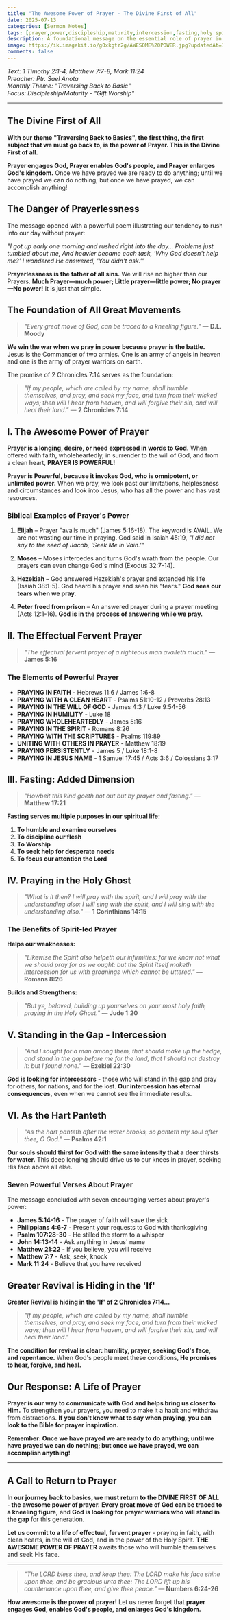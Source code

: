 ```yaml
---
title: "The Awesome Power of Prayer - The Divine First of All"
date: 2025-07-13
categories: [Sermon Notes]
tags: [prayer,power,discipleship,maturity,intercession,fasting,holy spirit,revival,back to basics,spiritual warfare]
description: A foundational message on the essential role of prayer in Christian life, emphasizing that prayer engages God, enables His people, and enlarges His kingdom.
image: https://ik.imagekit.io/g0xkgtz2g/AWESOME%20POWER.jpg?updatedAt=1752655093610
comments: false
---
```


_Text: 1 Timothy 2:1-4, Matthew 7:7-8, Mark 11:24_<br>
_Preacher: Ptr. Sael Anota_<br>
_Monthly Theme: "Traversing Back to Basic"_  
_Focus: Discipleship/Maturity - "Gift Worship"_ 

---

## The Divine First of All

**With our theme "Traversing Back to Basics", the first thing, the first subject that we must go back to, is the power of Prayer. This is the Divine First of all.**

**Prayer engages God, Prayer enables God's people, and Prayer enlarges God's kingdom.** Once we have prayed we are ready to do anything; until we have prayed we can do nothing; but once we have prayed, we can accomplish anything!

## The Danger of Prayerlessness

The message opened with a powerful poem illustrating our tendency to rush into our day without prayer:

*"I got up early one morning and rushed right into the day... Problems just tumbled about me, And heavier became each task, 'Why God doesn't help me?' I wondered He answered, 'You didn't ask.'"*

**Prayerlessness is the father of all sins.** We will rise no higher than our Prayers. **Much Prayer—much power; Little prayer—little power; No prayer—No power!** It is just that simple.

## The Foundation of All Great Movements

> *"Every great move of God, can be traced to a kneeling figure."* — **D.L. Moody**

**We win the war when we pray in power because prayer is the battle.** Jesus is the Commander of two armies. One is an army of angels in heaven and one is the army of prayer warriors on earth.

The promise of 2 Chronicles 7:14 serves as the foundation:

> *"If my people, which are called by my name, shall humble themselves, and pray, and seek my face, and turn from their wicked ways; then will I hear from heaven, and will forgive their sin, and will heal their land."* — **2 Chronicles 7:14**

## I. The Awesome Power of Prayer

**Prayer is a longing, desire, or need expressed in words to God.** When offered with faith, wholeheartedly, in surrender to the will of God, and from a clean heart, **PRAYER IS POWERFUL!**

**Prayer is Powerful, because it invokes God, who is omnipotent, or unlimited power.** When we pray, we look past our limitations, helplessness and circumstances and look into Jesus, who has all the power and has vast resources.

### Biblical Examples of Prayer's Power

1. **Elijah** – Prayer "avails much" (James 5:16-18). The keyword is AVAIL. We are not wasting our time in praying. God said in Isaiah 45:19, *"I did not say to the seed of Jacob, 'Seek Me in Vain.'"*

2. **Moses** – Moses intercedes and turns God's wrath from the people. Our prayers can even change God's mind (Exodus 32:7-14).

3. **Hezekiah** – God answered Hezekiah's prayer and extended his life (Isaiah 38:1-5). God heard his prayer and seen his "tears." **God sees our tears when we pray.**

4. **Peter freed from prison** – An answered prayer during a prayer meeting (Acts 12:1-16). **God is in the process of answering while we pray.**

## II. The Effectual Fervent Prayer

> *"The effectual fervent prayer of a righteous man availeth much."* — **James 5:16**

### The Elements of Powerful Prayer

- **PRAYING IN FAITH** - Hebrews 11:6 / James 1:6-8
- **PRAYING WITH A CLEAN HEART** - Psalms 51:10-12 / Proverbs 28:13
- **PRAYING IN THE WILL OF GOD** - James 4:3 / Luke 9:54-56
- **PRAYING IN HUMILITY** - Luke 18
- **PRAYING WHOLEHEARTEDLY** - James 5:16
- **PRAYING IN THE SPIRIT** - Romans 8:26
- **PRAYING WITH THE SCRIPTURES** - Psalms 119:89
- **UNITING WITH OTHERS IN PRAYER** - Matthew 18:19
- **PRAYING PERSISTENTLY** - James 5 / Luke 18:1-8
- **PRAYING IN JESUS NAME** - 1 Samuel 17:45 / Acts 3:6 / Colossians 3:17

## III. Fasting: Added Dimension

> *"Howbeit this kind goeth not out but by prayer and fasting."* — **Matthew 17:21**

**Fasting serves multiple purposes in our spiritual life:**

1. **To humble and examine ourselves**
2. **To discipline our flesh**
3. **To Worship**
4. **To seek help for desperate needs**
5. **To focus our attention the Lord**

## IV. Praying in the Holy Ghost

> *"What is it then? I will pray with the spirit, and I will pray with the understanding also: I will sing with the spirit, and I will sing with the understanding also."* — **1 Corinthians 14:15**

### The Benefits of Spirit-led Prayer

**Helps our weaknesses:**
> *"Likewise the Spirit also helpeth our infirmities: for we know not what we should pray for as we ought: but the Spirit itself maketh intercession for us with groanings which cannot be uttered."* — **Romans 8:26**

**Builds and Strengthens:**
> *"But ye, beloved, building up yourselves on your most holy faith, praying in the Holy Ghost."* — **Jude 1:20**

## V. Standing in the Gap - Intercession

> *"And I sought for a man among them, that should make up the hedge, and stand in the gap before me for the land, that I should not destroy it: but I found none."* — **Ezekiel 22:30**

**God is looking for intercessors** - those who will stand in the gap and pray for others, for nations, and for the lost. **Our intercession has eternal consequences,** even when we cannot see the immediate results.

## VI. As the Hart Panteth

> *"As the hart panteth after the water brooks, so panteth my soul after thee, O God."* — **Psalms 42:1**

**Our souls should thirst for God with the same intensity that a deer thirsts for water.** This deep longing should drive us to our knees in prayer, seeking His face above all else.

### Seven Powerful Verses About Prayer

The message concluded with seven encouraging verses about prayer's power:

- **James 5:14-16** - The prayer of faith will save the sick
- **Philippians 4:6-7** - Present your requests to God with thanksgiving
- **Psalm 107:28-30** - He stilled the storm to a whisper
- **John 14:13-14** - Ask anything in Jesus' name
- **Matthew 21:22** - If you believe, you will receive
- **Matthew 7:7** - Ask, seek, knock
- **Mark 11:24** - Believe that you have received

## Greater Revival is Hiding in the 'If'

**Greater Revival is hiding in the 'If' of 2 Chronicles 7:14…**

> *"If my people, which are called by my name, shall humble themselves, and pray, and seek my face, and turn from their wicked ways; then will I hear from heaven, and will forgive their sin, and will heal their land."*

**The condition for revival is clear: humility, prayer, seeking God's face, and repentance.** When God's people meet these conditions, **He promises to hear, forgive, and heal.**

## Our Response: A Life of Prayer

**Prayer is our way to communicate with God and helps bring us closer to Him.** To strengthen your prayers, you need to make it a habit and withdraw from distractions. **If you don't know what to say when praying, you can look to the Bible for prayer inspiration.**

**Remember: Once we have prayed we are ready to do anything; until we have prayed we can do nothing; but once we have prayed, we can accomplish anything!**

---

## A Call to Return to Prayer

**In our journey back to basics, we must return to the DIVINE FIRST OF ALL - the awesome power of prayer.** **Every great move of God can be traced to a kneeling figure,** and **God is looking for prayer warriors who will stand in the gap** for this generation.

**Let us commit to a life of effectual, fervent prayer** - praying in faith, with clean hearts, in the will of God, and in the power of the Holy Spirit. **THE AWESOME POWER OF PRAYER** awaits those who will humble themselves and seek His face.

---

> *"The LORD bless thee, and keep thee: The LORD make his face shine upon thee, and be gracious unto thee: The LORD lift up his countenance upon thee, and give thee peace."* — **Numbers 6:24-26**

**How awesome is the power of prayer!** Let us never forget that **prayer engages God, enables God's people, and enlarges God's kingdom.**